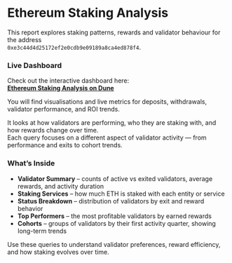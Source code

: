 # Ethereum Staking Analysis

This report explores staking patterns, rewards and validator behaviour for the address  
`0xe3c44d4d25172ef2e0cdb9e09189a8ca4ed878f4`.
### Live Dashboard  
Check out the interactive dashboard here:  
**[Ethereum Staking Analysis on Dune](https://dune.com/mustafaotaru/ethereum-staking-analysis)**  

You will find visualisations and live metrics for deposits, withdrawals, validator performance, and ROI trends.

It looks at how validators are performing, who they are staking with, and how rewards change over time.  
Each query focuses on a different aspect of validator activity — from performance and exits to cohort trends.

### What’s Inside
- **Validator Summary** – counts of active vs exited validators, average rewards, and activity duration  
- **Staking Services** – how much ETH is staked with each entity or service  
- **Status Breakdown** – distribution of validators by exit and reward behavior  
- **Top Performers** – the most profitable validators by earned rewards  
- **Cohorts** – groups of validators by their first activity quarter, showing long-term trends  

Use these queries to understand validator preferences, reward efficiency, and how staking evolves over time.
